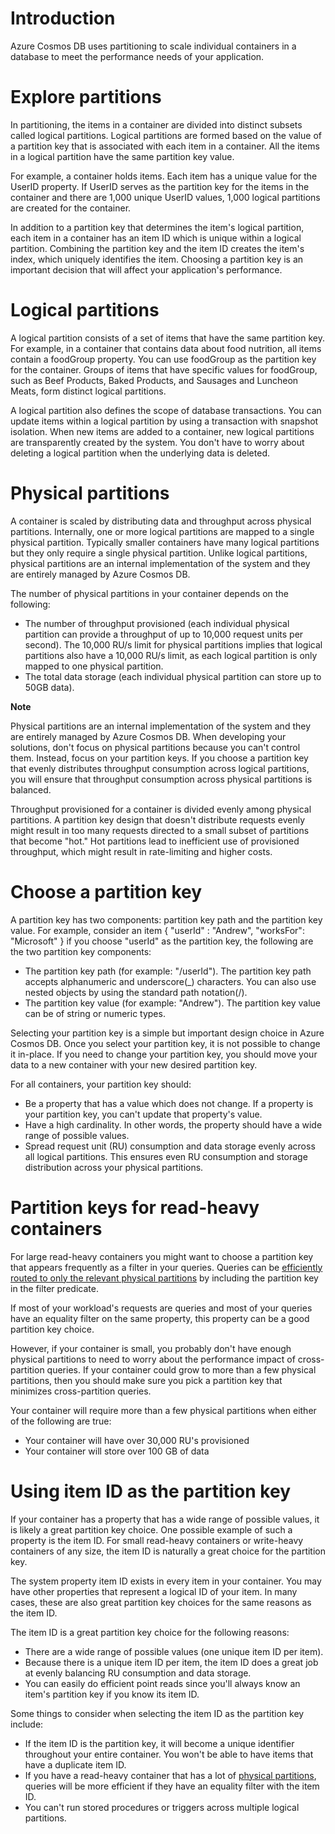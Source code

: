 # Introduction

Azure Cosmos DB uses partitioning to scale individual containers in a database to meet the performance needs of your application.


# Explore partitions

In partitioning, the items in a container are divided into distinct subsets called logical partitions. Logical partitions are formed based on the value of a partition key that is associated with each item in a container. All the items in a logical partition have the same partition key value.

For example, a container holds items. Each item has a unique value for the UserID property. If UserID serves as the partition key for the items in the container and there are 1,000 unique UserID values, 1,000 logical partitions are created for the container.

In addition to a partition key that determines the item's logical partition, each item in a container has an item ID which is unique within a logical partition. Combining the partition key and the item ID creates the item's index, which uniquely identifies the item. Choosing a partition key is an important decision that will affect your application's performance.


# Logical partitions

A logical partition consists of a set of items that have the same partition key. For example, in a container that contains data about food nutrition, all items contain a foodGroup property. You can use foodGroup as the partition key for the container. Groups of items that have specific values for foodGroup, such as Beef Products, Baked Products, and Sausages and Luncheon Meats, form distinct logical partitions.

A logical partition also defines the scope of database transactions. You can update items within a logical partition by using a transaction with snapshot isolation. When new items are added to a container, new logical partitions are transparently created by the system. You don't have to worry about deleting a logical partition when the underlying data is deleted.


# Physical partitions

A container is scaled by distributing data and throughput across physical partitions. Internally, one or more logical partitions are mapped to a single physical partition. Typically smaller containers have many logical partitions but they only require a single physical partition. Unlike logical partitions, physical partitions are an internal implementation of the system and they are entirely managed by Azure Cosmos DB.

The number of physical partitions in your container depends on the following:

- The number of throughput provisioned (each individual physical partition can provide a throughput of up to 10,000 request units per second). The 10,000 RU/s limit for physical partitions implies that logical partitions also have a 10,000 RU/s limit, as each logical partition is only mapped to one physical partition.
- The total data storage (each individual physical partition can store up to 50GB data).


**Note**

Physical partitions are an internal implementation of the system and they are entirely managed by Azure Cosmos DB. When developing your solutions, don't focus on physical partitions because you can't control them. Instead, focus on your partition keys. If you choose a partition key that evenly distributes throughput consumption across logical partitions, you will ensure that throughput consumption across physical partitions is balanced.

Throughput provisioned for a container is divided evenly among physical partitions. A partition key design that doesn't distribute requests evenly might result in too many requests directed to a small subset of partitions that become "hot." Hot partitions lead to inefficient use of provisioned throughput, which might result in rate-limiting and higher costs.


# Choose a partition key

A partition key has two components: partition key path and the partition key value. For example, consider an item { "userId" : "Andrew", "worksFor": "Microsoft" } if you choose "userId" as the partition key, the following are the two partition key components:

- The partition key path (for example: "/userId"). The partition key path accepts alphanumeric and underscore(_) characters. You can also use nested objects by using the standard path notation(/).
- The partition key value (for example: "Andrew"). The partition key value can be of string or numeric types.

Selecting your partition key is a simple but important design choice in Azure Cosmos DB. Once you select your partition key, it is not possible to change it in-place. If you need to change your partition key, you should move your data to a new container with your new desired partition key.

For all containers, your partition key should:

- Be a property that has a value which does not change. If a property is your partition key, you can't update that property's value.
- Have a high cardinality. In other words, the property should have a wide range of possible values.
- Spread request unit (RU) consumption and data storage evenly across all logical partitions. This ensures even RU consumption and storage distribution across your physical partitions.


# Partition keys for read-heavy containers

For large read-heavy containers you might want to choose a partition key that appears frequently as a filter in your queries. Queries can be [efficiently routed to only the relevant physical partitions](https://docs.microsoft.com/en-us/azure/cosmos-db/how-to-query-container#in-partition-query) by including the partition key in the filter predicate.

If most of your workload's requests are queries and most of your queries have an equality filter on the same property, this property can be a good partition key choice.

However, if your container is small, you probably don't have enough physical partitions to need to worry about the performance impact of cross-partition queries. If your container could grow to more than a few physical partitions, then you should make sure you pick a partition key that minimizes cross-partition queries.

Your container will require more than a few physical partitions when either of the following are true:

- Your container will have over 30,000 RU's provisioned
- Your container will store over 100 GB of data


# Using item ID as the partition key

If your container has a property that has a wide range of possible values, it is likely a great partition key choice. One possible example of such a property is the item ID. For small read-heavy containers or write-heavy containers of any size, the item ID is naturally a great choice for the partition key.

The system property item ID exists in every item in your container. You may have other properties that represent a logical ID of your item. In many cases, these are also great partition key choices for the same reasons as the item ID.

The item ID is a great partition key choice for the following reasons:

- There are a wide range of possible values (one unique item ID per item).
- Because there is a unique item ID per item, the item ID does a great job at evenly balancing RU consumption and data storage.
- You can easily do efficient point reads since you'll always know an item's partition key if you know its item ID.

Some things to consider when selecting the item ID as the partition key include:

- If the item ID is the partition key, it will become a unique identifier throughout your entire container. You won't be able to have items that have a duplicate item ID.
- If you have a read-heavy container that has a lot of [physical partitions](https://docs.microsoft.com/en-us/azure/cosmos-db/partitioning-overview#physical-partitions), queries will be more efficient if they have an equality filter with the item ID.
- You can't run stored procedures or triggers across multiple logical partitions.
